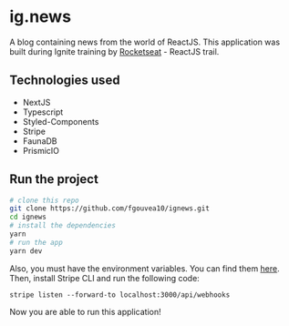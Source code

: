 # ig.news

A blog containing news from the world of ReactJS. This application was built during Ignite training by [Rocketseat](https://rocketseat.com.br/) - ReactJS trail.


## Technologies used
- NextJS
- Typescript
- Styled-Components
- Stripe
- FaunaDB
- PrismicIO

## Run the project
```bash
# clone this repo
git clone https://github.com/fgouvea10/ignews.git
cd ignews
# install the dependencies
yarn
# run the app
yarn dev
```

Also, you must have the environment variables. You can find them [here](https://github.com/fgouvea10/ignews/blob/main/.env.example).
Then, install Stripe CLI and run the following code:
```
stripe listen --forward-to localhost:3000/api/webhooks
```

Now you are able to run this application!